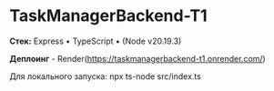 # TaskManagerBackend-T1

**Стек:** Express • TypeScript • (Node v20.19.3) 

**Деплоинг** - Render(https://taskmanagerbackend-t1.onrender.com/)

Для локального запуска: npx ts-node src/index.ts

